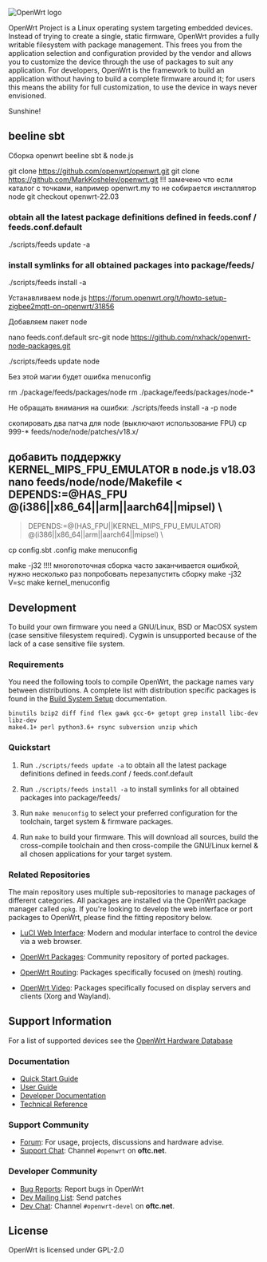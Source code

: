 ![OpenWrt logo](include/logo.png)

OpenWrt Project is a Linux operating system targeting embedded devices. Instead
of trying to create a single, static firmware, OpenWrt provides a fully
writable filesystem with package management. This frees you from the
application selection and configuration provided by the vendor and allows you
to customize the device through the use of packages to suit any application.
For developers, OpenWrt is the framework to build an application without having
to build a complete firmware around it; for users this means the ability for
full customization, to use the device in ways never envisioned.

Sunshine!

## beeline sbt

Сборка openwrt beeline sbt & node.js

git clone https://github.com/openwrt/openwrt.git
git clone https://github.com/MarkKoshelev/openwrt.git
!!! замечено что если каталог с точками,  например openwrt.my то не собирается инсталлятор node
git checkout openwrt-22.03


### obtain all the latest package definitions defined in feeds.conf / feeds.conf.default
./scripts/feeds update -a 
### install symlinks for all obtained packages into package/feeds/
./scripts/feeds install -a 


Устанавливаем node.js
https://forum.openwrt.org/t/howto-setup-zigbee2mqtt-on-openwrt/31856

Добавляем пакет node

nano feeds.conf.default
src-git node https://github.com/nxhack/openwrt-node-packages.git

./scripts/feeds update node

Без этой магии будет ошибка menuconfig

rm ./package/feeds/packages/node
rm ./package/feeds/packages/node-*

Не обращать внимания на ошибки:
./scripts/feeds install -a -p node

cкопировать два патча для node (выключают использование FPU)
cp 999-* feeds/node/node/patches/v18.x/

добавить поддержку KERNEL_MIPS_FPU_EMULATOR в node.js v18.03 
nano feeds/node/node/Makefile
<   DEPENDS:=@HAS_FPU @(i386||x86_64||arm||aarch64||mipsel) \
---
>   DEPENDS:=@(HAS_FPU||KERNEL_MIPS_FPU_EMULATOR) @(i386||x86_64||arm||aarch64||mipsel) \

cp config.sbt .config
make menuconfig

make -j32
!!!! многопоточная сборка часто заканчивается ошибкой, нужно несколько раз попробовать перезапустить сборку
make -j32 V=sc
make kernel_menuconfig

## Development

To build your own firmware you need a GNU/Linux, BSD or MacOSX system (case
sensitive filesystem required). Cygwin is unsupported because of the lack of a
case sensitive file system.

### Requirements

You need the following tools to compile OpenWrt, the package names vary between
distributions. A complete list with distribution specific packages is found in
the [Build System Setup](https://openwrt.org/docs/guide-developer/build-system/install-buildsystem)
documentation.

```
binutils bzip2 diff find flex gawk gcc-6+ getopt grep install libc-dev libz-dev
make4.1+ perl python3.6+ rsync subversion unzip which
```

### Quickstart

1. Run `./scripts/feeds update -a` to obtain all the latest package definitions
   defined in feeds.conf / feeds.conf.default

2. Run `./scripts/feeds install -a` to install symlinks for all obtained
   packages into package/feeds/

3. Run `make menuconfig` to select your preferred configuration for the
   toolchain, target system & firmware packages.

4. Run `make` to build your firmware. This will download all sources, build the
   cross-compile toolchain and then cross-compile the GNU/Linux kernel & all chosen
   applications for your target system.

### Related Repositories

The main repository uses multiple sub-repositories to manage packages of
different categories. All packages are installed via the OpenWrt package
manager called `opkg`. If you're looking to develop the web interface or port
packages to OpenWrt, please find the fitting repository below.

* [LuCI Web Interface](https://github.com/openwrt/luci): Modern and modular
  interface to control the device via a web browser.

* [OpenWrt Packages](https://github.com/openwrt/packages): Community repository
  of ported packages.

* [OpenWrt Routing](https://github.com/openwrt/routing): Packages specifically
  focused on (mesh) routing.

* [OpenWrt Video](https://github.com/openwrt/video): Packages specifically
  focused on display servers and clients (Xorg and Wayland).

## Support Information

For a list of supported devices see the [OpenWrt Hardware Database](https://openwrt.org/supported_devices)

### Documentation

* [Quick Start Guide](https://openwrt.org/docs/guide-quick-start/start)
* [User Guide](https://openwrt.org/docs/guide-user/start)
* [Developer Documentation](https://openwrt.org/docs/guide-developer/start)
* [Technical Reference](https://openwrt.org/docs/techref/start)

### Support Community

* [Forum](https://forum.openwrt.org): For usage, projects, discussions and hardware advise.
* [Support Chat](https://webchat.oftc.net/#openwrt): Channel `#openwrt` on **oftc.net**.

### Developer Community

* [Bug Reports](https://bugs.openwrt.org): Report bugs in OpenWrt
* [Dev Mailing List](https://lists.openwrt.org/mailman/listinfo/openwrt-devel): Send patches
* [Dev Chat](https://webchat.oftc.net/#openwrt-devel): Channel `#openwrt-devel` on **oftc.net**.

## License

OpenWrt is licensed under GPL-2.0
